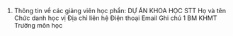 1. Thông tin về các giảng viên học phần: DỰ ÁN KHOA HỌC
STT Họ và tên Chức danh học vị Địa chỉ liên hệ Điện thoại Email Ghi chú 1 BM KHMT Trưởng môn học
